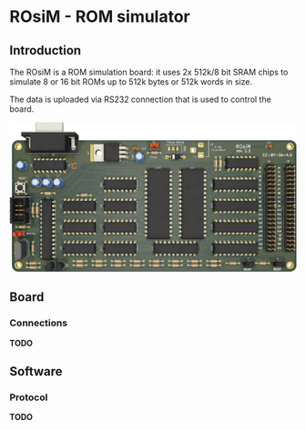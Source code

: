 # ROsiM - ROM simulator

## Introduction

The ROsiM is a ROM simulation board: it uses 2x 512k/8 bit SRAM chips to simulate 8 or 16 bit ROMs up to 512k bytes or 512k words in size.

The data is uploaded via RS232 connection that is used to control the board.

![Rev. 1.1 PCB](pics/rev_11_pcb.png)

## Board

### Connections

**TODO**

## Software

### Protocol

**TODO**
